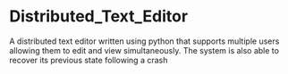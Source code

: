 # Distributed_Text_Editor

A distributed text editor written using python that supports multiple users allowing them to edit and view simultaneously. The system is also able to recover its previous state following a crash
